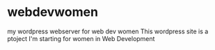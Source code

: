 # webdevwomen
my wordpress webserver for web dev women
This wordpress site is a ptoject I'm starting for women in Web Development
